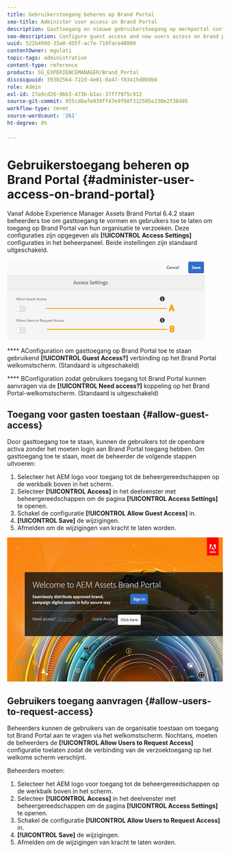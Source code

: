 ```yaml
---
title: Gebruikerstoegang beheren op Brand Portal
seo-title: Administer user access on Brand Portal
description: Gasttoegang en nieuwe gebruikerstoegang op merkportal configureren.
seo-description: Configure guest access and new users access on brand portal.
uuid: 522b499d-33a0-455f-ac7e-719face48009
contentOwner: mgulati
topic-tags: administration
content-type: reference
products: SG_EXPERIENCEMANAGER/Brand_Portal
discoiquuid: 393025b4-722d-4e81-8a47-f83415d0b9b6
role: Admin
exl-id: 27a9cd26-9bb3-473b-b1ac-37f77975c912
source-git-commit: 955cd8afe939ff47e9f08f312505e230e2f38495
workflow-type: tm+mt
source-wordcount: '261'
ht-degree: 0%

---
```


# Gebruikerstoegang beheren op Brand Portal {#administer-user-access-on-brand-portal}

Vanaf Adobe Experience Manager Assets Brand Portal 6.4.2 staan beheerders toe om gasttoegang te vormen en gebruikers toe te laten om toegang op Brand Portal van hun organisatie te verzoeken. Deze configuraties zijn opgegeven als **[!UICONTROL Access Settings]** configuraties in het beheerpaneel. Beide instellingen zijn standaard uitgeschakeld.

![](assets/access-configs.png)

****   AConfiguration om gasttoegang op Brand Portal toe te staan gebruikend  **[!UICONTROL Guest Access?]** verbinding op het Brand Portal welkomstscherm. (Standaard is uitgeschakeld)

****   BConfiguration zodat gebruikers toegang tot Brand Portal kunnen aanvragen via de  **[!UICONTROL Need access?]** koppeling op het Brand Portal-welkomstscherm. (Standaard is uitgeschakeld)

## Toegang voor gasten toestaan {#allow-guest-access}

Door gasttoegang toe te staan, kunnen de gebruikers tot de openbare activa zonder het moeten login aan Brand Portal toegang hebben.
Om gasttoegang toe te staan, moet de beheerder de volgende stappen uitvoeren:

1. Selecteer het AEM logo voor toegang tot de beheergereedschappen op de werkbalk boven in het scherm.
1. Selecteer **[!UICONTROL Access]** in het deelvenster met beheergereedschappen om de pagina **[!UICONTROL Access Settings]** te openen.
1. Schakel de configuratie **[!UICONTROL Allow Guest Access]** in.
1. **[!UICONTROL Save]** de wijzigingen.
1. Afmelden om de wijzigingen van kracht te laten worden.

![](assets/bp-welcome-screen.png)

## Gebruikers toegang aanvragen {#allow-users-to-request-access}

Beheerders kunnen de gebruikers van de organisatie toestaan om toegang tot Brand Portal aan te vragen via het welkomstscherm. Nochtans, moeten de beheerders de **[!UICONTROL Allow Users to Request Access]** configuratie toelaten zodat de verbinding van de verzoektoegang op het welkome scherm verschijnt.

Beheerders moeten:

1. Selecteer het AEM logo voor toegang tot de beheergereedschappen op de werkbalk boven in het scherm.
1. Selecteer **[!UICONTROL Access]** in het deelvenster met beheergereedschappen om de pagina **[!UICONTROL Access Settings]** te openen.
1. Schakel de configuratie **[!UICONTROL Allow Users to Request Access]** in.
1. **[!UICONTROL Save]** de wijzigingen.
1. Afmelden om de wijzigingen van kracht te laten worden.
